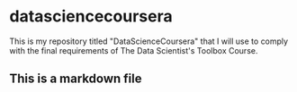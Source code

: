 # datasciencecoursera
This is my repository titled "DataScienceCoursera" that I will use to comply with the final requirements of The Data Scientist's Toolbox Course.
## This is a markdown file
